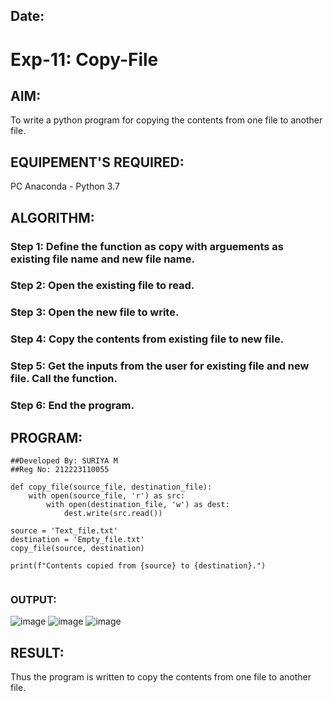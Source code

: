 ## Date:
# Exp-11: Copy-File
## AIM:
To write a python program for copying the contents from one file to another file.
## EQUIPEMENT'S REQUIRED: 
PC
Anaconda - Python 3.7
## ALGORITHM: 
### Step 1: Define the function as copy with arguements as existing file name and new file name.

### Step 2: Open the existing file to read.
 
### Step 3: Open the new file to write.

### Step 4:  Copy the contents from existing file to new file.

### Step 5: Get the inputs from the user for existing file and new file. Call the function.

### Step 6: End the program.
 

## PROGRAM:
```
##Developed By: SURIYA M
##Reg No: 212223110055

def copy_file(source_file, destination_file):
    with open(source_file, 'r') as src:
        with open(destination_file, 'w') as dest:
            dest.write(src.read())

source = 'Text_file.txt'  
destination = 'Empty_file.txt'
copy_file(source, destination)

print(f"Contents copied from {source} to {destination}.")


```
### OUTPUT:

![image](https://github.com/user-attachments/assets/7f22289a-1fc4-4682-9c83-c2018bc843f4)
![image](https://github.com/user-attachments/assets/4497eacd-87b0-482e-af8c-2f00f8330c9c)
![image](https://github.com/user-attachments/assets/ee96e8d8-ae99-4e0d-bef1-f8f8defa6c0a)


## RESULT:
Thus the program is written to copy the contents from one file to another file.
